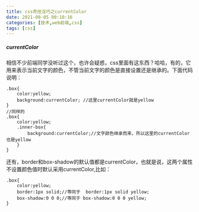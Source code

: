 ```yaml
---
title: css奇技淫巧之currentColor
date: 2021-08-05 00:10:16
categories: [技术,web前端,css]
tags: [css]
---
```


##### currentColor

相信不少前端同学没听过这个，也许会疑惑，css里面有这东西？哈哈，有的，它用来表示当前文字的颜色，不管当前文字的颜色是直接设置还是继承的。下面代码说明：

```
.box{
	color:yellow;
	background:currentColor; //这里currentColor就是yellow
}
//同样的
.box{
	color:yellow;
	.inner-box{
		background:currentColor;//文字颜色继承而来，所以这里的currentColor也是yellow
	}
}
```

还有，border和box-shadow的默认值都是currentColor，也就是说，这两个属性不设置颜色值时默认采用currentColor,比如：

```
.box{
	color:yellow;
	border:1px solid;//等同于  border:1px solid yellow;
	box-shadow:0 0 0;//等同于 box-shadow:0 0 0 yellow;
}
```
